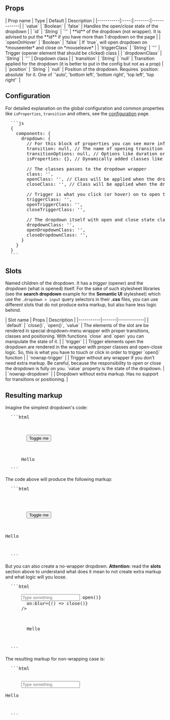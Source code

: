 <h2 id="props">Props</h2>

<div class="table">
  | Prop name | Type | Default | Description |
  |-----------|:----:|:-------:|-------------|
  | `value` | `Boolean` | `false` | Handles the open/close state of the dropdown |
  | `id` | `String` | `''` | **id** of the dropdown (not wrapper). It is advised to put the **id** if you have more than 1 dropdown on the page |
  | `openOnHover` | `Boolean` | `false` | If `true`, will open dropdown on *mouseenter* and close on *mouseleave* |
  | `triggerClass` | `String` | `''` | Trigger (opener element that should be clicked) class |
  | `dropdownClass` | `String` | `''` | Dropdown class |
  | `transition` | `String` | `null` | Transition applied for the dropdown (it is better to put in the config but not as a prop) |
  | `position` | `String` | `null` | Position of the dropdown. Requires `position: absolute` for it. One of `'auto', 'bottom left', 'bottom right', 'top left', 'top right'` |
</div>


<h2 id="configuration">Configuration</h2>

For detailed explanation on the global configuration and common properties like
`isProperties`, `transition` and others, see the <a href="/docs/configuration">configuration</a> page.

<pre class="code">
  ```js
  {
    components: {
      dropdown: {
        // For this block of properties you can see more information in the configuration page
        transition: null, // The name of opening transition
        transitionOptions: null, // Options like duration or delay
        isProperties: {}, // Dynamically added classes like is:search
        
        // The classes passes to the dropdown wrapper
        class: '',
        openClass: '', // Class will be applied when the dropdown is open
        closeClass: '', // Class will be applied when the dropdown is closed
        
        // Trigger is what you click (or hover) on to open the dropdown. Also has open and close state classes
        triggerClass: '',
        openTriggerClass: '',
        closeTriggerClass: '',
        
        // The dropdown itself with open and close state classes
        dropdownClass: '',
        openDropdownClass: '',
        closeDropdownClass: '',
      }
    }
  }
  ```
</pre>

<h2 id="slots">Slots</h2>

Named children of the dropdown. It has a *trigger* (opener) and the *dropdown* (what is opened) itself. For the
sake of such stylesheet libraries (see the **search dropdown** example for the **Semantic UI** stylesheet) which
use the `.dropdown > input` query selectors in their **.css** files, you can use different slots that do not
produce extra markup, but also have less logic behind.

<div class="table">
  | Slot name | Props | Description |
  |-----------|-------|-------------|
  | `default` | `close()`, `open()`, `value` | The elements of the slot are be rendered in special dropdown-menu wrapper with proper transitions, classes and positioning. With functions `close` and `open` you can manipulate the state of it. |
  | `trigger` |  | Trigger elements open the dropdown are rendered in the wrapper with proper classes and open-close logic. So, this is what you have to touch or click in order to trigger `open()` function |
  | `nowrap-trigger` |  | Trigger without any wrapper if you don't need extra markup. Be careful, because the responsibility to open or close the dropdown is fully on you. `value` property is the state of the dropdown.  |
  | `nowrap-dropdown` |  | Dropdown without extra markup. Has no support for transitions or positioning. |
</div>


<h2 id="markup">Resulting markup</h2>


Imagine the simplest dropdown's code:

<pre class="code">
  ```html
    <Dropdown id="my-dropdown">
      <div slot="trigger">
        <Button>Toggle me</Button>
      </div>
      
      Hello
    </Dropdown>
  ```
</pre>

The code above will produce the following markup:

<pre class="code">
  ```html
    <div class="your wrapper config-classes">
      <div class="trigger config-class">
        <button type="button">Toggle me</button>
      </div>
      <div class="dropdown config-class" id="my-dropdown">Hello</div>
    </div>
  ```
</pre>

But you can also create a no-wrapper dropdown. **Attention:** read the **slots** section above
to understand what does it mean to not create extra markup and what logic will you loose.

<pre class="code">
  ```html
    <Dropdown let:close let:open let:value>
      <input
        slot="nowrap-trigger"
        placeholder="Type something"
        class="search"
        on:focus={() => open()}
        on:blur={() => close()}
      />
    
      <div 
        slot="nowrap-dropdown"
        class="menu" 
        class:visible={value} 
        on:click="{() => close()}"
      >
        Hello
      </div>
    </Dropdown>
  ```
</pre>

The resulting markup for non-wrapping case is:

<pre class="code">
  ```html
    <div class="config-classes">
      <input class="search" placeholder="Type something"> 
      <div class="menu">Hello</div>
    </div>
  ```
</pre>
